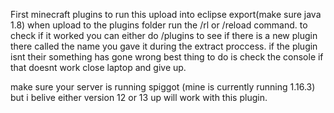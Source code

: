 First minecraft plugins to run this upload into eclipse export(make sure java 1.8) when upload to the plugins folder run the /rl or /reload command.
to check if it worked you can either do /plugins to see if there is a new plugin there called the name you gave it during the extract proccess.
if the plugin isnt their something has gone wrong best thing to do is check the console if that doesnt work close laptop and give up.

make sure your server is running spiggot (mine is currently running 1.16.3) but i belive either version 12 or 13 up will work with this plugin.
